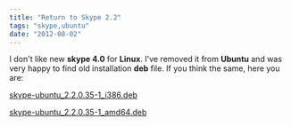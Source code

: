 ```yaml
---
title: "Return to Skype 2.2"
tags: "skype,ubuntu"
date: "2012-08-02"
---
```


I don't like new **skype 4.0** for **Linux**. I've removed it from **Ubuntu** and was very happy to find old installation **deb** file. If you think the same, here you are:

[skype-ubuntu_2.2.0.35-1_i386.deb](https://stepansuvorov.com/share/skype-ubuntu_2.2.0.35-1_i386.deb)

[skype-ubuntu_2.2.0.35-1_amd64.deb](https://stepansuvorov.com/share/skype-ubuntu_2.2.0.35-1_amd64.deb)
